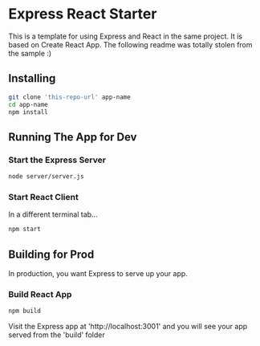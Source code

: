 # Express React Starter

This is a template for using Express and React in the same project. It is based on Create React App. The following readme was totally stolen from the sample :)

## Installing

```bash
git clone 'this-repo-url' app-name
cd app-name
npm install
```

## Running The App for Dev

### Start the Express Server

```bash
node server/server.js
```

### Start React Client

In a different terminal tab...

```bash
npm start
```

## Building for Prod

In production, you want Express to serve up your app.

### Build React App

```bash
npm build
```

Visit the Express app at 'http://localhost:3001' and you will see your app served from the 'build' folder
